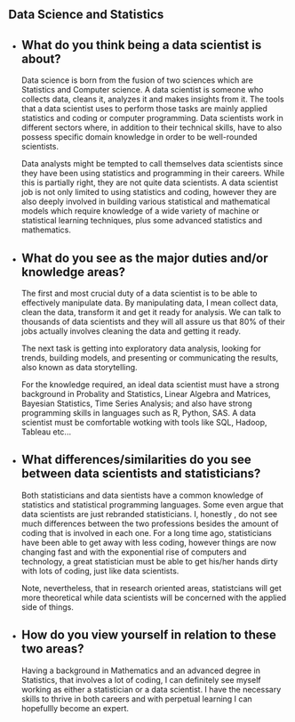 ## Data Science and Statistics

* ## What do you think being a data scientist is about?

     Data science is born from the fusion of two sciences which are Statistics and Computer science. A data scientist is someone who collects data,
     cleans it, analyzes it and makes insights from it. The tools that a data scientist uses to perform those tasks are mainly applied statistics and coding
     or computer programming. Data scientists work in different sectors where, in addition to their technical skills, have to also possess specific domain knowledge 
     in order to be  well-rounded scientists.
    
     Data analysts might be tempted to call themselves data scientists since they have been using statistics and programming in their careers. While this is 
     partially right, they are not quite data scientists. A data scientist job is not only limited to using statistics and coding, however they are also deeply
     involved in building various statistical and mathematical models which require knowledge of a wide variety of machine or statistical learning techniques, plus 
     some advanced statistics and mathematics.
    
* ## What do you see as the major duties and/or knowledge areas?

    The first and most crucial duty of a data scientist is to be able to effectively manipulate data. By manipulating data, I mean collect data, clean the data,           transform it and get it ready for analysis. We can talk to thousands of data scientists and they will all assure us that 80% of their jobs actually involves 
    cleaning the data and getting it ready.
    
    The next task is getting into exploratory data analysis, looking for trends, building models, and presenting or communicating the results, also known as data 
    storytelling.
    
    For the knowledge required, an ideal data scientist must have a strong background in Probality and Statistics, Linear Algebra and Matrices, Bayesian Statistics,
    Time Series Analysis; and also have strong programming skills in languages such as R, Python, SAS. A data scientist must be comfortable wotking with tools like
    SQL, Hadoop, Tableau etc...
    
* ## What differences/similarities do you see between data scientists and statisticians? 
    
    Both statisticians and data sientists have a common knowledge of statistics and statistical programming languages. Some even argue that data scientists are just
    rebranded statisticians. I, honestly , do not see much differences between the two professions besides the amount of coding that is involved in each one. For a 
    long time ago, statisticians have been able to get away with less coding, however things are now changing fast and with the exponential rise of computers and 
    technology, a great statistician must be able to get his/her hands dirty with lots of coding, just like data scientists.
    
    Note, nevertheless, that in research oriented areas, statistcians will get more theoretical while data scientists will be concerned with the applied side of           things.
    
* ## How do you view yourself in relation to these two areas?
    
    Having a background in Mathematics and an advanced degree in Statistics, that involves a lot of coding, I can definitely see myself working as either a 
    statistician or a data scientist. I have the necessary skills to thrive in both careers and with perpetual learning I can hopefullly become an expert.
    
